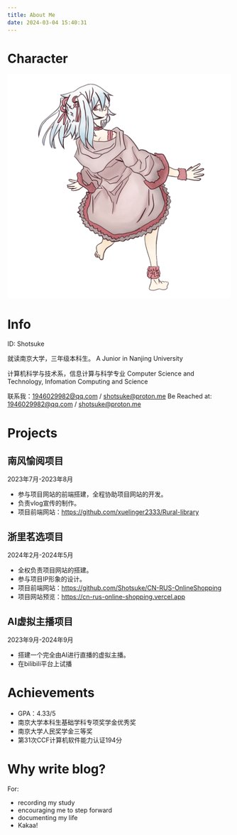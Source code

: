 ```yaml
---
title: About Me
date: 2024-03-04 15:40:31
---
```


# Character

![Yamane](../imgs/character/浅色重绘-透明背景.png)

# Info

ID: Shotsuke

就读南京大学，三年级本科生。
A Junior in Nanjing University

计算机科学与技术系，信息计算与科学专业
Computer Science and Technology, Infomation Computing and Science

联系我：1946029982@qq.com / shotsuke@proton.me
Be Reached at: 1946029982@qq.com / shotsuke@proton.me

# Projects

## 南风愉阅项目

2023年7月-2023年8月
- 参与项目网站的前端搭建，全程协助项目网站的开发。
- 负责vlog宣传的制作。
- 项目前端网站：https://github.com/xuelinger2333/Rural-library

## 浙里茗选项目

2024年2月-2024年5月
- 全权负责项目网站的搭建。
- 参与项目IP形象的设计。
- 项目前端网站：https://github.com/Shotsuke/CN-RUS-OnlineShopping
- 项目网站预览：https://cn-rus-online-shopping.vercel.app

## AI虚拟主播项目

2023年9月-2024年9月
- 搭建一个完全由AI进行直播的虚拟主播。
- 在bilibili平台上试播

# Achievements

- GPA：4.33/5
- 南京大学本科生基础学科专项奖学金优秀奖
- 南京大学人民奖学金三等奖
- 第31次CCF计算机软件能力认证194分

# Why write blog?

For:
- recording my study
- encouraging me to step forward
- documenting my life
- Kakaa!